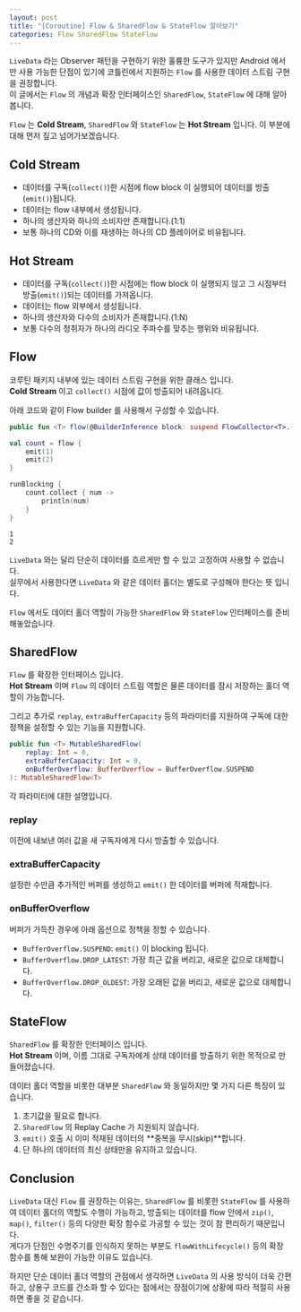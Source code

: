 ```yaml
---
layout: post
title: "[Coroutine] Flow & SharedFlow & StateFlow 알아보기"
categories: Flow SharedFlow StateFlow
---
```


`LiveData` 라는 Observer 패턴을 구현하기 위한 훌륭한 도구가 있지만 Android 에서 만 사용 가능한 단점이 있기에 코틀린에서 지원하는 `Flow` 를 사용한 데이터 스트림 구현을 권장합니다.  
이 글에서는 `Flow` 의 개념과 확장 인터페이스인 `SharedFlow`, `StateFlow` 에 대해 알아봅니다.

`Flow` 는 **Cold Stream**, `SharedFlow` 와 `StateFlow` 는 **Hot Stream** 입니다.
이 부분에 대해 먼저 짚고 넘어가보겠습니다.

## Cold Stream
- 데이터를 구독(`collect()`)한 시점에 flow block 이 실행되어 데이터를 방출(`emit()`)됩니다.
- 데이터는 flow 내부에서 생성됩니다.
- 하나의 생산자와 하나의 소비자만 존재합니다.(1:1)
- 보통 하나의 CD와 이를 재생하는 하나의 CD 플레이어로 비유됩니다.

## Hot Stream
- 데이터를 구독(`collect()`)한 시점에는 flow block 이 실행되지 않고 그 시점부터 방출(`emit()`)되는 데이터를 가져옵니다.
- 데이터는 flow 외부에서 생성됩니다.
- 하나의 생산자와 다수의 소비자가 존재합니다.(1:N)
- 보통 다수의 청취자가 하나의 라디오 주파수를 맞추는 행위와 비유됩니다.

## Flow

코루틴 패키지 내부에 있는 데이터 스트림 구현을 위한 클래스 입니다.  
**Cold Stream** 이고 `collect()` 시점에 값이 방출되어 내려옵니다.

아래 코드와 같이 Flow builder 를 사용해서 구성할 수 있습니다.

~~~kotlin
public fun <T> flow(@BuilderInference block: suspend FlowCollector<T>.() -> Unit): Flow<T> = SafeFlow(block)
~~~

~~~kotlin
val count = flow {
    emit(1)
    emit(2)
}

runBlocking {
    count.collect { num ->
        println(num)
    }
}
~~~
~~~
1
2
~~~

`LiveData` 와는 달리 단순히 데이터를 흐르게만 할 수 있고 고정하여 사용할 수 없습니다.  
실무에서 사용한다면 `LiveData` 와 같은 데이터 홀더는 별도로 구성해야 한다는 뜻 입니다.

`Flow` 에서도 데이터 홀더 역할이 가능한 `SharedFlow` 와 `StateFlow` 인터페이스를 준비해놓았습니다. 

## SharedFlow

`Flow` 를 확장한 인터페이스 입니다.  
**Hot Stream** 이며 `Flow` 의 데이터 스트림 역할은 물론 데이터를 잠시 저장하는 홀더 역할이 가능합니다.

그리고 추가로 `replay`, `extraBufferCapacity` 등의 파라미터를 지원하여 구독에 대한 정책을 설정할 수 있는 기능을 지원합니다.

```kotlin
public fun <T> MutableSharedFlow(
    replay: Int = 0,
    extraBufferCapacity: Int = 0,
    onBufferOverflow: BufferOverflow = BufferOverflow.SUSPEND
): MutableSharedFlow<T>
```

각 파라미터에 대한 설명입니다.

### replay

이전에 내보낸 여러 값을 새 구독자에게 다시 방출할 수 있습니다.

### extraBufferCapacity

설정한 수만큼 추가적인 버퍼를 생성하고 `emit()` 한 데이터를 버퍼에 적재합니다.

### onBufferOverflow

버퍼가 가득찬 경우에 아래 옵션으로 정책을 정할 수 있습니다.

- `BufferOverflow.SUSPEND`: `emit()` 이 blocking 됩니다.
- `BufferOverflow.DROP_LATEST`: 가장 최근 값을 버리고, 새로운 값으로 대체합니다.
- `BufferOverflow.DROP_OLDEST`: 가장 오래된 값을 버리고, 새로운 값으로 대체합니다.

## StateFlow

`SharedFlow` 를 확장한 인터페이스 입니다.  
**Hot Stream** 이며, 이름 그대로 구독자에게 상태 데이터를 방출하기 위한 목적으로 만들어졌습니다. 

데이터 홀더 역할을 비롯한 대부분 `SharedFlow` 와 동일하지만 몇 가지 다른 특징이 있습니다.

1. 초기값을 필요로 합니다.
2. `SharedFlow` 의 Replay Cache 가 지원되지 않습니다.
3. `emit()` 호출 시 이미 적재된 데이터의 **중복을 무시(skip)**합니다.
4. 단 하나의 데이터의 최신 상태만을 유지하고 있습니다.

## Conclusion

`LiveData` 대신 `Flow` 를 권장하는 이유는, `SharedFlow` 를 비롯한 `StateFlow` 를 사용하여 데이터 홀더의 역할도 수행이 가능하고, 방출되는 데이터를 flow 안에서 `zip()`, `map()`, `filter()` 등의 다양한 확장 함수로 가공할 수 있는 것이 참 편리하기 때문입니다.  
게다가 단점인 수명주기를 인식하지 못하는 부분도 `flowWithLifecycle()` 등의 확장 함수를 통해 보완이 가능한 이유도 있습니다.

하지만 단순 데이터 홀더 역할의 관점에서 생각하면 `LiveData` 의 사용 방식이 더욱 간편하고, 상용구 코드를 간소화 할 수 있다는 점에서는 장점이기에 상황에 따라 적절히 사용하면 좋을 것 같습니다.